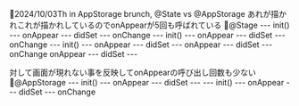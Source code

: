 
📅2024/10/03Th
in AppStorage brunch, @State vs @AppStorage
あれが描かれこれが描かれしているのでonAppearが5回も呼ばれている
🔹@Stage
--- init() ---
onAppear
--- didSet ---
onChange
--- init() ---
onAppear
--- didSet ---
onChange
--- init() ---
onAppear
--- didSet ---
onAppear
--- didSet ---
onChange
onAppear
--- didSet ---

対して画面が現れない事を反映してonAppearの呼び出し回数も少ない
🔹@AppStorage
--- init() ---
onAppear
--- didSet ---
--- init() ---
onAppear
--- didSet ---
onChange

